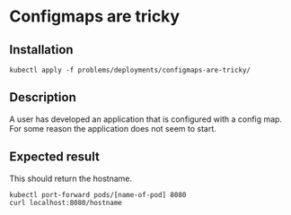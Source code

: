 # Configmaps are tricky

## Installation
```
kubectl apply -f problems/deployments/configmaps-are-tricky/ 
```
## Description

A user has developed an application that is configured with a config map. For some reason the application does not seem to start. 

## Expected result

This should return the hostname.

```
kubectl port-forward pods/[name-of-pod] 8080
curl localhost:8080/hostname
```
